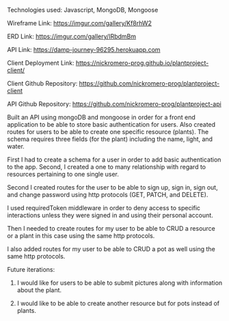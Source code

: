 Technologies used: Javascript, MongoDB, Mongoose

Wireframe Link: https://imgur.com/gallery/Kf8rhW2

ERD Link: https://imgur.com/gallery/IRbdmBm

API Link: https://damp-journey-96295.herokuapp.com

Client Deployment Link: https://nickromero-prog.github.io/plantproject-client/

Client Github Repository: https://github.com/nickromero-prog/plantproject-client

API Github Repository: https://github.com/nickromero-prog/plantproject-api

Built an API using mongoDB and mongoose in order for a front end application
to be able to store basic authentication for users. Also created routes for users
to be able to create one specific resource (plants). The schema requires three
fields (for the plant) including the name, light, and water.


First I had to create a schema for a user in order to add basic authentication
to the app. Second, I created a one to many relationship with regard to resources
pertaining to one single user.

Second I created routes for the user to be able to sign up, sign in, sign out, and
change password using http protocols (GET, PATCH, and DELETE).

I used requiredToken middleware in order to deny access to specific interactions
unless they were signed in and using their personal account.

Then I needed to create routes for my user to be able to CRUD a resource or a
plant in this case using the same http protocols.

I also added routes for my user to be able to CRUD a pot as well using the same
http protocols. 

Future iterations:

1) I would like for users to be able to submit pictures along with information
about the plant.

2) I would like to be able to create another resource but for pots instead of
plants.
